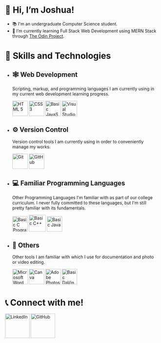 # 👋 Hi, I’m Joshua!
- 📚 I'm an undergraduate Computer Science student.
- 🌱 I’m currently learning Full Stack Web Development using MERN Stack through [The Odin Project](https://www.theodinproject.com/).

# 🧾 Skills and Technologies
- ## 🕸 Web Development
    Scripting, markup, and programming languages I am currently using in my current web development learning progress.
    
    <img alt="HTML 5" title="HTML 5" src="https://cdn-icons-png.flaticon.com/512/5968/5968267.png" width="50"> <img alt="CSS 3" title="CSS 3" src="https://cdn-icons-png.flaticon.com/512/5968/5968242.png" width="50"> <img alt="Basic JavaScript" title="Basic JavaScript Programming" src="https://cdn-icons-png.flaticon.com/512/5968/5968292.png" width="50">  <img alt="Visual Studio Code" title="Visual Studio Code" src="https://upload.wikimedia.org/wikipedia/commons/thumb/9/9a/Visual_Studio_Code_1.35_icon.svg/2048px-Visual_Studio_Code_1.35_icon.svg.png" width="50">

- ## ⚙ Version Control
    Version control tools I am currently using in order to conveniently manage my works.
    
    <img alt="Git" title="Git" src="https://git-scm.com/images/logos/downloads/Git-Icon-1788C.png" width="50"> <img alt="GitHub" title="GitHub" src="https://cdn-icons-png.flaticon.com/512/733/733609.png" width="50"> 

- ## 💻 Familiar Programming Languages
    Other Programming Languages I'm familiar with as part of our college curriculum. I never fully committed to these languages, but I'm still pretty familiar with its fundamentals.

    <img alt="Basic C Programming" title="Basic C Programming" src="https://upload.wikimedia.org/wikipedia/commons/thumb/1/18/C_Programming_Language.svg/695px-C_Programming_Language.svg.png" width="50"> <img alt="Basic C++" title="Basic C++" src="https://cdn-icons-png.flaticon.com/512/6132/6132222.png" width="55"> <img alt="Basic Java" title="Basic Java" src="https://cdn-icons-png.flaticon.com/512/226/226777.png" width="50">
    
- ## 🎨 Others
    Other tools I am familiar with which I use for documentation and photo or video editing.

    <img alt="Microsoft Word" title="Microsoft Word" src="https://upload.wikimedia.org/wikipedia/commons/thumb/8/8d/Microsoft_Word_2013-2019_logo.svg/1200px-Microsoft_Word_2013-2019_logo.svg.png" width="50"> <img alt="Canva" title="Canva" src="https://cdn-images-1.medium.com/max/1200/1*A6kkoOVJVpXPWewg8axc5w.png" width="50"> <img alt="Adobe Photoshop" title="Adobe Photoshop" src="https://cdn-icons-png.flaticon.com/512/5968/5968520.png" width="50"> <img alt="Basic DaVinci Resolve" title="Basic DaVinci Resolve" src="https://upload.wikimedia.org/wikipedia/commons/thumb/9/90/DaVinci_Resolve_17_logo.svg/1200px-DaVinci_Resolve_17_logo.svg.png" width="50"> 

# 📞 Connect with me!
[<img alt="LinkedIn" title="LinkedIn" src="https://cdn-icons-png.flaticon.com/512/145/145807.png" width="80">](https://www.linkedin.com/in/joshua-caleb-bolito-7a7401214) [<img alt="GitHub" title="GitHub" src="https://cdn-icons-png.flaticon.com/512/733/733609.png" width="80">](https://github.com/JCBolito)

